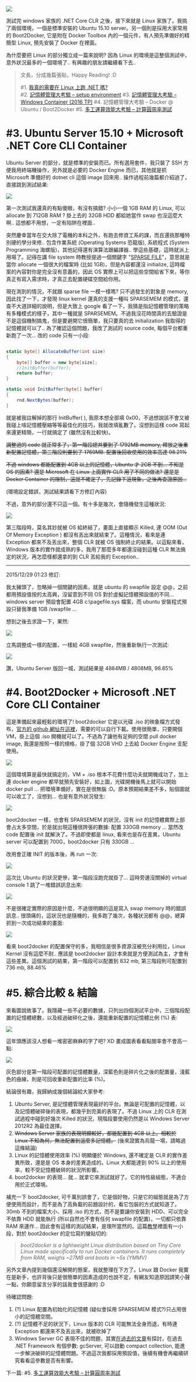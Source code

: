 ![](http://images.boomsbeat.com/data/images/full/1046/23-jpg.jpg)

測試完 windows 家族的 .NET Core CLR 之後，接下來就是 Linux 家族了。我挑了兩個環境，一個是標準安裝的 Ubuntu 15.10 server。另一個則是採用大家常用的 Boot2Docker, 它是附在 Docker Toolbox 內的一個元件，有人預先準備好的精簡型 Linux, 預先安裝了 Docker 在裡面。

為什麼要把 Linux 的部分獨立成一篇來說明? 因為 Linux 的環境是這整個測試中，意外狀況最多的一個環境了.. 有興趣的朋友請繼續看下去..

<!--more-->


> 文長，分成幾篇張貼，Happy Reading! :D  
> 
> #1. [我真的需要在 Linux 上跑 .NET 嗎?](/2015/12/26/dnxcore50_01_should_i_run_dotnet_on_linux/)  
> #2. [記憶體管理大考驗 – setup environment](/2015/12/27/dnxcore50_02_memfrag_test/)
> #3. [記憶體管理大考驗 – Windows Container (2016 TP)](/2015/12/28/dnxcore50_03_windows_server_2016/)
> #4. 記憶體管理大考驗 – Docker @ Ubuntu / Boot2Docker
> #5. [多工運算效能大考驗 – 計算圓周率測試](/?p=739&preview=true)


# #3. Ubuntu Server 15.10 + Microsoft .NET Core CLI Container

Ubuntu Server 的部分，就是標準的安裝而已。所有選用套件，我只裝了 SSH 方便我用終端機操作，另外就是必要的 Docker Engine 而已，其他就是抓 Microsoft 準備好的 dotnet cli 這個 image 回來用.. 操作過程前幾篇都介紹過了，直接跳到測試結果:

![](/images/2015-12-29-dnxcore50_04_linux_and_summary/img_56815077450fc.png)

第一次測試我還真的有點傻眼，有沒有搞錯? 小小一個 1GB RAM 的 Linux, 可以 allocate 到 712GB RAM ? 掛上去的 32GB HDD 都給她當作 swap 也沒這麼大啊.. 這想都不用想，一定有陷阱在裡面..

突然慶幸當年在交大除了電機的本科之外，有跑去修資工系的課，而且還挑那種特別硬的學分來修.. 包含作業系統 (Operating Systems 恐龍版), 系統程式 (System Programming 海螺版)，其他記得還有演算法跟編譯器.. 學這些基礎，這時就派上用場了。記得在講 file system 時教授提過一個關鍵字 "[SPARSE FILE](https://en.wikipedia.org/wiki/Sparse_file)"，意思就是當你 allocate 一個很大的檔案時 (比如 1GB)，但是內容都還沒 initialize, 這時檔案的內容對你是完全沒有意義的，因此 OS 實際上可以把這些空間給省下來，等你真正有寫入需求時，才真正去配置硬碟空間給你用。

現在測到的情況，不就跟 sparse file 一模一樣嗎? 只不過發生的對象是 memory, 因此找了一下，才發現 linux kernel 還真的支援一種叫 SPARSEMEM 的模式，還查不大道詳細的說明，但是大致上 google 看了一下，我猜是指記憶體管理的策略有多種模式的樣子，其中一種就是 SPARSEMEM。不過我沒花時間真的去驗證是不是這個機制搞鬼，但是要避開它很簡單，我只要真的去 initialization 我取得的記憶體就可以了.. 為了確認這個問題，我改了測試的 source code, 每個平台都重新跑了一次... 改的 code 只有一小段:

```csharp

static byte[] AllocateBuffer(int size)
{
    byte[] buffer = new byte[size];
    //InitBuffer(buffer);
    return buffer;
}

static void InitBuffer(byte[] buffer)
{
    rnd.NextBytes(buffer);
}

```

就是被我註解掉的那行 InitBuffer( ), 我原本想全部填 0x00，不過想說該不會又被我碰上啥記憶體壓縮等等最佳化的技巧，我就改填亂數了。沒想到這樣 code 寫起來還更精簡，一行就搞定了 (雖然沒有比較快)。

~~調整過的 code 就正常多了，第一階段總共要到了 1792MB memory, 釋放之後重新配置記憶體，第三階段則要到了 1760MB. 配置後回收使用的效率高達 98.21%~~

~~不過 windows 都能配置到 4GB 以上的記憶體，Ubuntu 才 2GB 不到... 不知是 OS 的因素? 還是 Microsoft 在 Linux 上面實作 CLR 用了不同的做法? 還是是 Docker Container 的限制，這就不確定了，先記錄下這現象，之後再查證原因...~~

(環境設定錯誤，測試結果請看下方修訂內容)

不過，意外的部分還不只這一個。有十多是幾次，會隨機發生這種狀況:

![](/images/2015-12-29-dnxcore50_04_linux_and_summary/img_5681597f933de.png)

第三階段時，莫名其妙就被 OS 給終結了，畫面上直接顯示 Killed, 連 OOM (Out Of Memory Exception ) 都沒有丟出來就結束了。這種情況，看來是連 Exception 都來不及丟出來，整個 CLR 就被 OS 強制終止的結果。以這點來看，Windows 版本的實作就成熟的多，我用了那麼多年都還沒碰到這種 CLR 無法搞定的狀況，再怎麼樣都還拿的到 CLR 丟給我的 Exception..

------------------------------------------------------------------------

2015/12/29 01:23 修訂:

我太豬頭了，忽略掉一個關鍵的因素，就是 ubuntu 的 swapfile 設定 @@，之前都用預設值按的太高興，沒留意到不同 OS 對於虛擬記憶體預設值的不同... windows server 預設會配置 4GB c:\pagefile.sys 檔案，而 ubuntu 安裝程式預設只替我準備 1GB /swapfile ...

想到之後去求證一下，果然:

![](/images/2015-12-29-dnxcore50_04_linux_and_summary/img_568170a978f0b.png)

立馬調整成一樣的配置，一樣給 4GB swapfile，然後重新執行一次測試:

![](/images/2015-12-29-dnxcore50_04_linux_and_summary/img_568170eb4fb85.png)

讚，Ubuntu Server 版回一城，測試結果是 4864MB / 4808MB, 98.85%

# #4. Boot2Docker + Microsoft .NET Core CLI Container

這是準備起來最輕鬆的環境了! boot2docker 它是以光碟 .iso 的映象檔方式發布，[官方的 github 網址在這裡](https://github.com/boot2docker/boot2docker)，需要的可以自行下載。使用很簡單，只要開個 VM，掛上這個 .iso 開機就可以了。不過為了讓他有足夠的空間 pull docker image, 我還是按照一樣的規格，掛了個 32GB VHD 上去給 Docker Engine 支配使用。

![](/images/2015-12-29-dnxcore50_04_linux_and_summary/img_56815ac57b4d8.png)

這個環境算是最快就搞定的，VM + .iso 根本不花費什麼功夫就開機成功了，加上連 docker engine 都早就預先安裝好，如上圖，光碟開機後馬上就可以開始 docker pull ... 把環境準備好，實在是很無腦 :D。原本預期結果差不多，貼個圖就可以收工了，沒想到... 也是有意外狀況發生:

![](/images/2015-12-29-dnxcore50_04_linux_and_summary/img_56815b172e548.png)

boot2docker 一樣，也會有 SPARSEMEM 的狀況，沒有 init 的記憶體實際上部會占太多空間，於是就出現這種很誇張的數據: 配置 330GB memory ... 當然改 code 配置後 init 就解決了。不過即使都是 linux, 看來也是存在差異，Ubuntu server 可以配置到 700G，boot2docker 只有 330GB ...

改用會正確 INIT 的版本後，再 run 一次:

![](/images/2015-12-29-dnxcore50_04_linux_and_summary/img_56815bf493500.png)

這次比 Ubuntu 的狀況更慘，第一階段沒跑完就掛了... 這時旁邊沒關掉的 virtual console 1 跳了一堆錯誤訊息出來:

![](/images/2015-12-29-dnxcore50_04_linux_and_summary/img_56815c3522859.png)

不是很確定實際的原因是什麼，不過很明顯的這是寫入 swap memory 時的錯誤訊息.. 很頭痛的，這狀況也是隨機的，我多跑了幾次，各種狀況都有 @@，總算抓到一次成功結束的畫面:

![](/images/2015-12-29-dnxcore50_04_linux_and_summary/img_56815d5d03a5d.png)

看來 boot2docker 的配置保守的多，我相信是很多資源沒被充分利用拉，Linux Kernel 沒有這麼不耐.. 應該是 boot2docker 設計本來就是方便測試為主，才會有這些差異。這個測試的結果，第一階段可以配置到 832 mb, 第三階段則可配置到 736 mb, 88.46%

# #5. 綜合比較 & 結論

來看圖說故事了。我隱藏一些不必要的數據，只列出四個測試平台中，三個階段配置的記憶體總數，以及經過破碎化之後，還能重新配置的記憶體比例 (%) 表:

![](/images/2015-12-29-dnxcore50_04_linux_and_summary/img_56817158e722c.png)

這年頭應該沒人想看一堆密密麻麻的字了吧? XD  畫成圖表看看點閱率會不會高一點:

![](/images/2015-12-29-dnxcore50_04_linux_and_summary/img_568171618a821.png)

灰色部分是第一階段可配置的記憶體數量，深藍色則是碎片化之後的配置量，淺藍色的曲線，則是可回收重新配置的比率 (%)。

結論很有趣，我歸納成幾個結論給大家參考:

1. Ubuntu Server, 是記憶體管理表現最好的平台。無論是可配置的記憶體，以及記憶體破碎後的表現，都幾乎到完美的表現了。不過 Linux 上的 CLR 在測試過程中碰到好幾次 Killed 的狀況，現階段要使用仍然是以 Windows Server 2012R2 為最佳選擇。
2. ~~Windows Server 家族的表現明顯較好，都能配置到 4GB 以上。相較於 Linux 不知為何，無法配置到這麼多記憶體。~~ (後來證實為烏龍一場，請略過這條結論)
3. Linux 的記憶體使用效率 (%) 明顯優於 Windows, 還不確定是 CLR 的實作差異所致，還是是 OS 本身的差異造成的。Linux 大都能達到 90% 以上的使用率，較不受記憶體破碎的狀況所影響。
4. boot2docker 的表現... 就... 就拿它來測試就好了。它的特性級組態，不適合用於正式環境。

補充一下 boot2docker, 可千萬別誤會了，它是個好物，只是它的組態就是為了方便使用而設計，而不是為了高負載的前題設計的，看它包裝的方式就知道了。30mb 不到的檔案大小、採用 .iso 的方式，而不是要讓你安裝到 HDD、可以完全不依靠 HDD 就能執行 (所以自然也不會有任何 swapfile 的配置)，一切都只依靠 RAM 來運作... 因此會有這樣的測試結果，是理所當然的。這篇[教學](http://www.henning.ms/2015/05/11/running-docker-on-hyper-v/)裡面有一小段，對於 boot2docker 的定位寫的蠻貼切的:

> *boot2docker is a lightweight Linux distribution based on Tiny Core Linux made specifically to run Docker containers. It runs completely from RAM, weighs ~27MB and boots in ~5s (YMMV)*

另外文章內提到幾個還沒解開的懸案，我就整理在下方了。Linux 跟 Docker 我實在是新手，也許背後只是很簡單的因素造成的也說不定，有網友知道原因請笑小聲一點，你願意留言分享的話我會很感謝的 :D

待確認問題:

1. (?) Linux 配置為初始化的記憶體 (疑似會採用 SPARSEMEM 模式?)只占用很小的記憶體空間。
2. (?) 記憶體不足的狀況下，Linux 版本的 CLR 可能無法全身而退，有時連 Exception 都還來不及丟出來，就被砍掉了
3. Windows Server GC 表現不佳的問題，其實[在過去的文章](/2008/03/03/memory-management-iii-net-clr/)有探討，在過去 .NET Framework 有個參數: gcServer, 可以啟動 compact collection, 能進一步解決破碎的記憶體問題。不過這次我都採用預設值，後續有機會再繼續研究看看這參數是否有影響。

下一篇:
#5. [多工運算效能大考驗 – 計算圓周率測試](/2016/01/15/dnxcore50_05_compute_pi_test/)